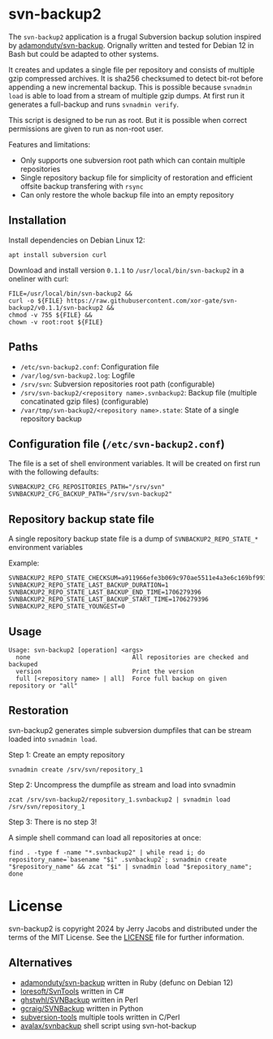 # svn-backup2

The `svn-backup2` application is a frugal Subversion backup solution inspired by [adamonduty/svn-backup](https://github.com/adamonduty/svn-backup).
Orignally written and tested for Debian 12 in Bash but could be adapted to other systems.

It creates and updates a single file per repository and consists of multiple gzip compressed archives. It is sha256 checksumed to
detect bit-rot before appending a new incremental backup. This is possible because `svnadmin load` is able to load from a stream of multiple gzip dumps. 
At first run it generates a full-backup and runs `svnadmin verify`.

This script is designed to be run as root. But it is possible when correct permissions are given to run as non-root user.

Features and limitations:

 * Only supports one subversion root path which can contain multiple repositories
 * Single repository backup file for simplicity of restoration and efficient offsite backup transfering with `rsync`
 * Can only restore the whole backup file into an empty repository

## Installation

Install dependencies on Debian Linux 12:

`apt install subversion curl`

Download and install version `0.1.1` to `/usr/local/bin/svn-backup2` in a oneliner with curl:

```
FILE=/usr/local/bin/svn-backup2 &&
curl -o ${FILE} https://raw.githubusercontent.com/xor-gate/svn-backup2/v0.1.1/svn-backup2 &&
chmod -v 755 ${FILE} &&
chown -v root:root ${FILE}
```

## Paths

* `/etc/svn-backup2.conf`: Configuration file
* `/var/log/svn-backup2.log`: Logfile
* `/srv/svn`: Subversion repositories root path (configurable)
* `/srv/svn-backup2/<repository name>.svnbackup2`: Backup file (multiple concatinated gzip files) (configurable)
* `/var/tmp/svn-backup2/<repository name>.state`: State of a single repository backup

## Configuration file (`/etc/svn-backup2.conf`)

The file is a set of shell environment variables. It will be created on first run
with the following defaults:

```
SVNBACKUP2_CFG_REPOSITORIES_PATH="/srv/svn"
SVNBACKUP2_CFG_BACKUP_PATH="/srv/svn-backup2"
```

## Repository backup state file

A single repository backup state file is a dump of `SVNBACKUP2_REPO_STATE_*` environment variables

Example:

```
SVNBACKUP2_REPO_STATE_CHECKSUM=a911966efe3b069c970ae5511e4a3e6c169bf993e9a3443d841d5d9002447388
SVNBACKUP2_REPO_STATE_LAST_BACKUP_DURATION=1
SVNBACKUP2_REPO_STATE_LAST_BACKUP_END_TIME=1706279396
SVNBACKUP2_REPO_STATE_LAST_BACKUP_START_TIME=1706279396
SVNBACKUP2_REPO_STATE_YOUNGEST=0
```

## Usage

```
Usage: svn-backup2 [operation] <args>
  none                            All repositories are checked and backuped
  version                         Print the version
  full [<repository name> | all]  Force full backup on given repository or "all"
```

## Restoration

svn-backup2 generates simple subversion dumpfiles that can be stream loaded into
`svnadmin load`.

Step 1: Create an empty repository

```
svnadmin create /srv/svn/repository_1
```

Step 2: Uncompress the dumpfile as stream and load into svnadmin

```
zcat /srv/svn-backup2/repository_1.svnbackup2 | svnadmin load /srv/svn/repository_1
```

Step 3: There is no step 3!

A simple shell command can load all repositories at once:

```
find . -type f -name "*.svnbackup2" | while read i; do repository_name=`basename "$i" .svnbackup2`; svnadmin create "$repository_name" && zcat "$i" | svnadmin load "$repository_name"; done
```

# License

svn-backup2 is copyright 2024 by Jerry Jacobs and distributed under the terms of the MIT License. See the [LICENSE](LICENSE) file for further information.

## Alternatives

* [adamonduty/svn-backup](https://github.com/adamonduty/svn-backup) written in Ruby (defunc on Debian 12)
* [loresoft/SvnTools](https://github.com/loresoft/SvnTools) written in C#
* [ghstwhl/SVNBackup](https://github.com/ghstwhl/SVNBackup) written in Perl
* [gcraig/SVNBackup](https://github.com/gcraig/SVNBackup) written in Python
* [subversion-tools](https://packages.debian.org/sid/subversion-tools) multiple tools written in C/Perl
* [avalax/svnbackup](https://github.com/avalax/svnbackup) shell script using svn-hot-backup
